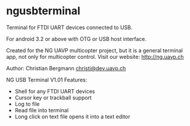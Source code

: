 # ngusbterminal
Terminal for FTDI UART devices connected to USB.

For android 3.2 or above with OTG or USB host interface.

Created for the NG UAVP multicopter project, but it is a general terminal app, not only for multicopter control. Visit our website: http://ng.uavp.ch

Author: Christian Bergmann christi@dev.uavp.ch

NG USB Terminal V1.01
Features:
 * Shell for any FTDI UART devices
 * Cursor key or trackball support
 * Log to file
 * Read file into terminal
 * Long click on text file opens it into a text editor

